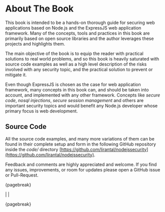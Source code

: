 # About The Book

This book is intended to be a hands-on thorough guide for securing web applications based on Node.js and the ExpressJS web application framework. Many of the concepts, tools and practices in this book are primarily based on open source libraries and the author leverages these projects and highlights them.

The main objective of the book is to equip the reader with practical solutions to real world problems, and so this book is heavily saturated with source code examples as well as a high level description of the risks involved with any security topic, and the practical solution to prevent or mitigate it.

Even though ExpressJS is chosen as the case for web application framework, many concepts in this book can, and should be taken into account, and implemented with any other framework. Concepts like *secure code*, *nosql injections*, *secure session management* and others are important security topics and would benefit any Node.js developer whose primary focus is web development.

## Source Code

All the source code examples, and many more variations of them can be found in their complete setup and form in the following GitHub repository inside the *code/* directory [https://github.com/lirantal/nodejssecurity](https://github.com/lirantal/nodejssecurity).

Feedback and comments are highly appreciated and welcome. If you find any issues, improvements, or room for updates please open a GitHub issue or Pull-Request.

{pagebreak}

| |

{pagebreak}